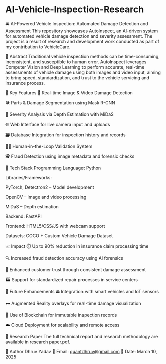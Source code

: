 # AI-Vehicle-Inspection-Research
🚘 AI-Powered Vehicle Inspection: Automated Damage Detection and Assessment
This repository showcases AutoInspect, an AI-driven system for automated vehicle damage detection and severity assessment. The project is a result of research and development work conducted as part of my contribution to VehicleCare.

📖 Abstract
Traditional vehicle inspection methods can be time-consuming, inconsistent, and susceptible to human error. AutoInspect leverages Computer Vision and Deep Learning to perform accurate, real-time assessments of vehicle damage using both images and video input, aiming to bring speed, standardization, and trust to the vehicle servicing and insurance process.

📌 Key Features
🎥 Real-time Image & Video Damage Detection

🛠️ Parts & Damage Segmentation using Mask R-CNN

📏 Severity Analysis via Depth Estimation with MiDaS

🌐 Web Interface for live camera input and uploads

🗃️ Database Integration for inspection history and records

🧑‍⚖️ Human-in-the-Loop Validation System

🕵️ Fraud Detection using image metadata and forensic checks

🧠 Tech Stack
Programming Language: Python

Libraries/Frameworks:

PyTorch, Detectron2 – Model development

OpenCV – Image and video processing

MiDaS – Depth estimation

Backend: FastAPI

Frontend: HTML5/CSS/JS with webcam support

Datasets: COCO + Custom Vehicle Damage Dataset

📈 Impact
⏱️ Up to 90% reduction in insurance claim processing time

🔍 Increased fraud detection accuracy using AI forensics

🤝 Enhanced customer trust through consistent damage assessment

🏭 Support for standardized repair processes in service centers

🔮 Future Enhancements
🚘 Integration with smart vehicles and IoT sensors

🕶️ Augmented Reality overlays for real-time damage visualization

🔐 Use of Blockchain for immutable inspection records

☁️ Cloud Deployment for scalability and remote access

📄 Research Paper
The full technical report and research methodology are available in research paper.pdf.

👤 Author
Dhruv Yadav
📧 Email: quantdhruv@gmail.com
📅 Date: March 10, 2025
